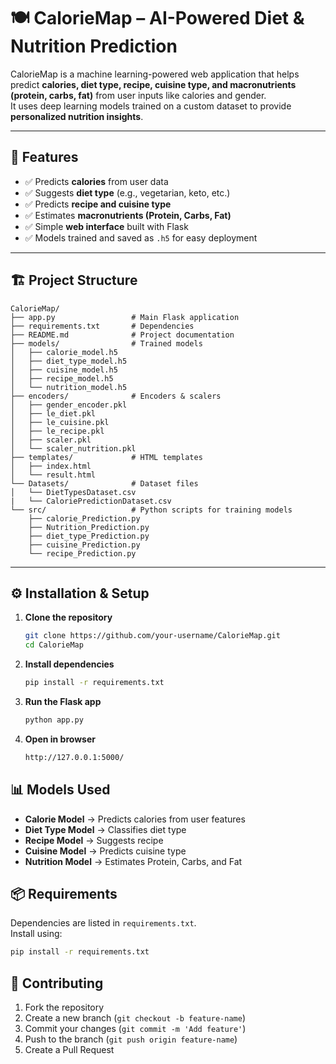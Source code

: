 # 🍽️ CalorieMap – AI-Powered Diet & Nutrition Prediction

CalorieMap is a machine learning-powered web application that helps predict **calories, diet type, recipe, cuisine type, and macronutrients (protein, carbs, fat)** from user inputs like calories and gender.  
It uses deep learning models trained on a custom dataset to provide **personalized nutrition insights**.

---

## 🚀 Features
- ✅ Predicts **calories** from user data  
- ✅ Suggests **diet type** (e.g., vegetarian, keto, etc.)  
- ✅ Predicts **recipe and cuisine type**  
- ✅ Estimates **macronutrients (Protein, Carbs, Fat)**  
- ✅ Simple **web interface** built with Flask  
- ✅ Models trained and saved as `.h5` for easy deployment  

---

## 🏗️ Project Structure
```plaintext
CalorieMap/
├── app.py                 # Main Flask application
├── requirements.txt       # Dependencies
├── README.md              # Project documentation
├── models/                # Trained models
│   ├── calorie_model.h5
│   ├── diet_type_model.h5
│   ├── cuisine_model.h5
│   ├── recipe_model.h5
│   └── nutrition_model.h5
├── encoders/              # Encoders & scalers
│   ├── gender_encoder.pkl
│   ├── le_diet.pkl
│   ├── le_cuisine.pkl
│   ├── le_recipe.pkl
│   ├── scaler.pkl
│   └── scaler_nutrition.pkl
├── templates/             # HTML templates
│   ├── index.html
│   └── result.html
└── Datasets/              # Dataset files
│   └── DietTypesDataset.csv
|   └── CaloriePredictionDataset.csv
└── src/                   # Python scripts for training models
    ├── calorie_Prediction.py
    ├── Nutrition_Prediction.py
    ├── diet_type_Prediction.py
    ├── cuisine_Prediction.py
    └── recipe_Prediction.py
```


---

## ⚙️ Installation & Setup

1. **Clone the repository**

   ```bash
   git clone https://github.com/your-username/CalorieMap.git
   cd CalorieMap
   
2. **Install dependencies**
   ```bash
   pip install -r requirements.txt

3. **Run the Flask app**
   ```bash
   python app.py

4. **Open in browser**
   ```bash
   http://127.0.0.1:5000/

## 📊 Models Used

- **Calorie Model** → Predicts calories from user features  
- **Diet Type Model** → Classifies diet type  
- **Recipe Model** → Suggests recipe  
- **Cuisine Model** → Predicts cuisine type  
- **Nutrition Model** → Estimates Protein, Carbs, and Fat

## 📦 Requirements

Dependencies are listed in `requirements.txt`.  
Install using:

```bash
pip install -r requirements.txt
```

## 🤝 Contributing

1. Fork the repository  
2. Create a new branch (`git checkout -b feature-name`)  
3. Commit your changes (`git commit -m 'Add feature'`)  
4. Push to the branch (`git push origin feature-name`)  
5. Create a Pull Request





   




